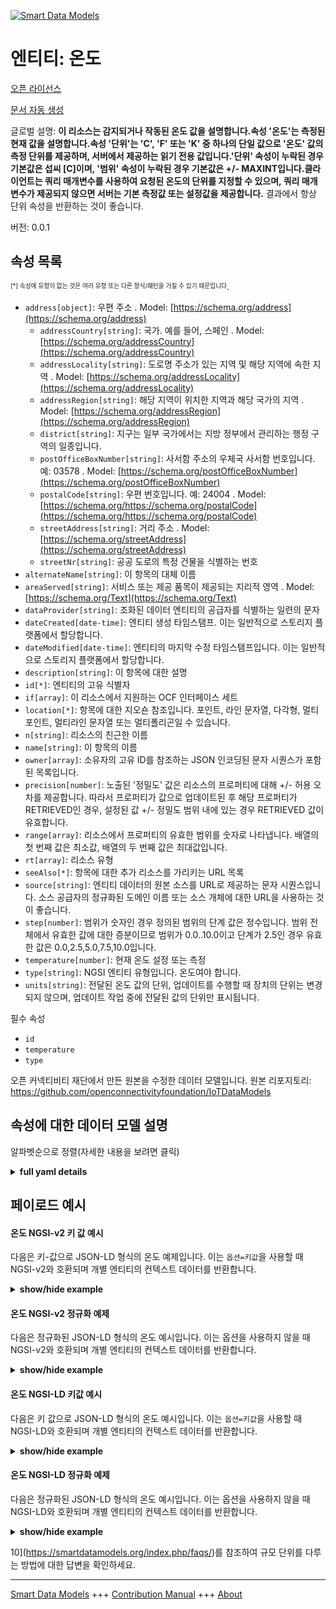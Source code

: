 <!-- 10-Header -->    
[![Smart Data Models](https://smartdatamodels.org/wp-content/uploads/2022/01/SmartDataModels_logo.png "Logo")](https://smartdatamodels.org)    
엔티티: 온도    
=======<!-- /10-Header -->    
<!-- 15-License -->    
[오픈 라이선스](https://github.com/smart-data-models//dataModel.OCF/blob/master/Temperature/LICENSE.md)    
[문서 자동 생성](https://docs.google.com/presentation/d/e/2PACX-1vTs-Ng5dIAwkg91oTTUdt8ua7woBXhPnwavZ0FxgR8BsAI_Ek3C5q97Nd94HS8KhP-r_quD4H0fgyt3/pub?start=false&loop=false&delayms=3000#slide=id.gb715ace035_0_60)    
<!-- /15-License -->    
<!-- 20-Description -->    
글로벌 설명: **이 리소스는 감지되거나 작동된 온도 값을 설명합니다.속성 '온도'는 측정된 현재 값을 설명합니다.속성 '단위'는 'C', 'F' 또는 'K' 중 하나의 단일 값으로 '온도' 값의 측정 단위를 제공하며, 서버에서 제공하는 읽기 전용 값입니다.'단위' 속성이 누락된 경우 기본값은 섭씨 [C]이며, '범위' 속성이 누락된 경우 기본값은 +/- MAXINT입니다.클라이언트는 쿼리 매개변수를 사용하여 요청된 온도의 단위를 지정할 수 있으며, 쿼리 매개변수가 제공되지 않으면 서버는 기본 측정값 또는 설정값을 제공합니다.** 결과에서 항상 단위 속성을 반환하는 것이 좋습니다.    
버전: 0.0.1    
<!-- /20-Description -->    
<!-- 30-PropertiesList -->    
## 속성 목록    
<sup><sub>[*] 속성에 유형이 없는 것은 여러 유형 또는 다른 형식/패턴을 가질 수 있기 때문입니다</sub></sup>.    
- `address[object]`: 우편 주소  . Model: [https://schema.org/address](https://schema.org/address)	- `addressCountry[string]`: 국가. 예를 들어, 스페인  . Model: [https://schema.org/addressCountry](https://schema.org/addressCountry)    
	- `addressLocality[string]`: 도로명 주소가 있는 지역 및 해당 지역에 속한 지역  . Model: [https://schema.org/addressLocality](https://schema.org/addressLocality)    
	- `addressRegion[string]`: 해당 지역이 위치한 지역과 해당 국가의 지역  . Model: [https://schema.org/addressRegion](https://schema.org/addressRegion)    
	- `district[string]`: 지구는 일부 국가에서는 지방 정부에서 관리하는 행정 구역의 일종입니다.      
	- `postOfficeBoxNumber[string]`: 사서함 주소의 우체국 사서함 번호입니다. 예: 03578  . Model: [https://schema.org/postOfficeBoxNumber](https://schema.org/postOfficeBoxNumber)    
	- `postalCode[string]`: 우편 번호입니다. 예: 24004  . Model: [https://schema.org/https://schema.org/postalCode](https://schema.org/https://schema.org/postalCode)    
	- `streetAddress[string]`: 거리 주소  . Model: [https://schema.org/streetAddress](https://schema.org/streetAddress)    
	- `streetNr[string]`: 공공 도로의 특정 건물을 식별하는 번호      
- `alternateName[string]`: 이 항목의 대체 이름  - `areaServed[string]`: 서비스 또는 제공 품목이 제공되는 지리적 영역  . Model: [https://schema.org/Text](https://schema.org/Text)- `dataProvider[string]`: 조화된 데이터 엔티티의 공급자를 식별하는 일련의 문자  - `dateCreated[date-time]`: 엔티티 생성 타임스탬프. 이는 일반적으로 스토리지 플랫폼에서 할당합니다.  - `dateModified[date-time]`: 엔티티의 마지막 수정 타임스탬프입니다. 이는 일반적으로 스토리지 플랫폼에서 할당합니다.  - `description[string]`: 이 항목에 대한 설명  - `id[*]`: 엔티티의 고유 식별자  - `if[array]`: 이 리소스에서 지원하는 OCF 인터페이스 세트  - `location[*]`: 항목에 대한 지오숀 참조입니다. 포인트, 라인 문자열, 다각형, 멀티포인트, 멀티라인 문자열 또는 멀티폴리곤일 수 있습니다.  - `n[string]`: 리소스의 친근한 이름  - `name[string]`: 이 항목의 이름  - `owner[array]`: 소유자의 고유 ID를 참조하는 JSON 인코딩된 문자 시퀀스가 포함된 목록입니다.  - `precision[number]`: 노출된 '정밀도' 값은 리소스의 프로퍼티에 대해 +/- 허용 오차를 제공합니다. 따라서 프로퍼티가 값으로 업데이트된 후 해당 프로퍼티가 RETRIEVED인 경우, 설정된 값 +/- 정밀도 범위 내에 있는 경우 RETRIEVED 값이 유효합니다.  - `range[array]`: 리소스에서 프로퍼티의 유효한 범위를 숫자로 나타냅니다. 배열의 첫 번째 값은 최소값, 배열의 두 번째 값은 최대값입니다.  - `rt[array]`: 리소스 유형  - `seeAlso[*]`: 항목에 대한 추가 리소스를 가리키는 URL 목록  - `source[string]`: 엔티티 데이터의 원본 소스를 URL로 제공하는 문자 시퀀스입니다. 소스 공급자의 정규화된 도메인 이름 또는 소스 개체에 대한 URL을 사용하는 것이 좋습니다.  - `step[number]`: 범위가 숫자인 경우 정의된 범위의 단계 값은 정수입니다.  범위 전체에서 유효한 값에 대한 증분이므로 범위가 0.0..10.0이고 단계가 2.5인 경우 유효한 값은 0.0,2.5,5.0,7.5,10.0입니다.  - `temperature[number]`: 현재 온도 설정 또는 측정  - `type[string]`: NGSI 엔티티 유형입니다. 온도여야 합니다.  - `units[string]`: 전달된 온도 값의 단위, 업데이트를 수행할 때 장치의 단위는 변경되지 않으며, 업데이트 작업 중에 전달된 값의 단위만 표시됩니다.  <!-- /30-PropertiesList -->    
<!-- 35-RequiredProperties -->    
필수 속성    
- `id`  - `temperature`  - `type`  <!-- /35-RequiredProperties -->    
<!-- 40-RequiredProperties -->    
오픈 커넥티비티 재단에서 만든 원본을 수정한 데이터 모델입니다. 원본 리포지토리: https://github.com/openconnectivityfoundation/IoTDataModels    
<!-- /40-RequiredProperties -->    
<!-- 50-DataModelHeader -->    
## 속성에 대한 데이터 모델 설명    
알파벳순으로 정렬(자세한 내용을 보려면 클릭)    
<!-- /50-DataModelHeader -->    
<!-- 60-ModelYaml -->    
<details><summary><strong>full yaml details</strong></summary>      
```yaml    
Temperature:      
  description: 'This Resource describes a sensed or actuated Temperature value.The Property ''temperature'' describes the current value measured.The Property ''units'' is a single value that is one of ''C'', ''F'' or ''K''.It provides the unit of measurement for the ''temperature'' value.It is a read-only value that is provided by the server.If the ''units'' Property is missing the default is Celsius [C].When the Property ''range'' is omitted the default is +/- MAXINT.A client can specify the units for the requested temperature by use of a query parameter.If no query parameter is provided the server provides its default measure or set value.It is recommended to return always the units Property in the result.'      
  properties:      
    address:      
      description: The mailing address      
      properties:      
        addressCountry:      
          description: 'The country. For example, Spain'      
          type: string      
          x-ngsi:      
            model: https://schema.org/addressCountry      
            type: Property      
        addressLocality:      
          description: 'The locality in which the street address is, and which is in the region'      
          type: string      
          x-ngsi:      
            model: https://schema.org/addressLocality      
            type: Property      
        addressRegion:      
          description: 'The region in which the locality is, and which is in the country'      
          type: string      
          x-ngsi:      
            model: https://schema.org/addressRegion      
            type: Property      
        district:      
          description: 'A district is a type of administrative division that, in some countries, is managed by the local government'      
          type: string      
          x-ngsi:      
            type: Property      
        postOfficeBoxNumber:      
          description: 'The post office box number for PO box addresses. For example, 03578'      
          type: string      
          x-ngsi:      
            model: https://schema.org/postOfficeBoxNumber      
            type: Property      
        postalCode:      
          description: 'The postal code. For example, 24004'      
          type: string      
          x-ngsi:      
            model: https://schema.org/https://schema.org/postalCode      
            type: Property      
        streetAddress:      
          description: The street address      
          type: string      
          x-ngsi:      
            model: https://schema.org/streetAddress      
            type: Property      
        streetNr:      
          description: Number identifying a specific property on a public street      
          type: string      
          x-ngsi:      
            type: Property      
      type: object      
      x-ngsi:      
        model: https://schema.org/address      
        type: Property      
    alternateName:      
      description: An alternative name for this item      
      type: string      
      x-ngsi:      
        type: Property      
    areaServed:      
      description: The geographic area where a service or offered item is provided      
      type: string      
      x-ngsi:      
        model: https://schema.org/Text      
        type: Property      
    dataProvider:      
      description: A sequence of characters identifying the provider of the harmonised data entity      
      type: string      
      x-ngsi:      
        type: Property      
    dateCreated:      
      description: Entity creation timestamp. This will usually be allocated by the storage platform      
      format: date-time      
      type: string      
      x-ngsi:      
        type: Property      
    dateModified:      
      description: Timestamp of the last modification of the entity. This will usually be allocated by the storage platform      
      format: date-time      
      type: string      
      x-ngsi:      
        type: Property      
    description:      
      description: A description of this item      
      type: string      
      x-ngsi:      
        type: Property      
    id:      
      anyOf:      
        - description: Identifier format of any NGSI entity      
          maxLength: 256      
          minLength: 1      
          pattern: ^[\w\-\.\{\}\$\+\*\[\]`|~^@!,:\\]+$      
          type: string      
          x-ngsi:      
            type: Property      
        - description: Identifier format of any NGSI entity      
          format: uri      
          type: string      
          x-ngsi:      
            type: Property      
      description: Unique identifier of the entity      
      x-ngsi:      
        type: Property      
    if:      
      description: The OCF Interface set supported by this Resource      
      items:      
        enum:      
          - oic.if.baseline      
          - oic.if.s      
          - oic.if.a      
        maxLength: 64      
        type: string      
      minItems: 2      
      readOnly: true      
      type: array      
      uniqueItems: true      
      x-ngsi:      
        type: Property      
    location:      
      description: 'Geojson reference to the item. It can be Point, LineString, Polygon, MultiPoint, MultiLineString or MultiPolygon'      
      oneOf:      
        - description: Geojson reference to the item. Point      
          properties:      
            bbox:      
              items:      
                type: number      
              minItems: 4      
              type: array      
            coordinates:      
              items:      
                type: number      
              minItems: 2      
              type: array      
            type:      
              enum:      
                - Point      
              type: string      
          required:      
            - type      
            - coordinates      
          title: GeoJSON Point      
          type: object      
          x-ngsi:      
            type: GeoProperty      
        - description: Geojson reference to the item. LineString      
          properties:      
            bbox:      
              items:      
                type: number      
              minItems: 4      
              type: array      
            coordinates:      
              items:      
                items:      
                  type: number      
                minItems: 2      
                type: array      
              minItems: 2      
              type: array      
            type:      
              enum:      
                - LineString      
              type: string      
          required:      
            - type      
            - coordinates      
          title: GeoJSON LineString      
          type: object      
          x-ngsi:      
            type: GeoProperty      
        - description: Geojson reference to the item. Polygon      
          properties:      
            bbox:      
              items:      
                type: number      
              minItems: 4      
              type: array      
            coordinates:      
              items:      
                items:      
                  items:      
                    type: number      
                  minItems: 2      
                  type: array      
                minItems: 4      
                type: array      
              type: array      
            type:      
              enum:      
                - Polygon      
              type: string      
          required:      
            - type      
            - coordinates      
          title: GeoJSON Polygon      
          type: object      
          x-ngsi:      
            type: GeoProperty      
        - description: Geojson reference to the item. MultiPoint      
          properties:      
            bbox:      
              items:      
                type: number      
              minItems: 4      
              type: array      
            coordinates:      
              items:      
                items:      
                  type: number      
                minItems: 2      
                type: array      
              type: array      
            type:      
              enum:      
                - MultiPoint      
              type: string      
          required:      
            - type      
            - coordinates      
          title: GeoJSON MultiPoint      
          type: object      
          x-ngsi:      
            type: GeoProperty      
        - description: Geojson reference to the item. MultiLineString      
          properties:      
            bbox:      
              items:      
                type: number      
              minItems: 4      
              type: array      
            coordinates:      
              items:      
                items:      
                  items:      
                    type: number      
                  minItems: 2      
                  type: array      
                minItems: 2      
                type: array      
              type: array      
            type:      
              enum:      
                - MultiLineString      
              type: string      
          required:      
            - type      
            - coordinates      
          title: GeoJSON MultiLineString      
          type: object      
          x-ngsi:      
            type: GeoProperty      
        - description: Geojson reference to the item. MultiLineString      
          properties:      
            bbox:      
              items:      
                type: number      
              minItems: 4      
              type: array      
            coordinates:      
              items:      
                items:      
                  items:      
                    items:      
                      type: number      
                    minItems: 2      
                    type: array      
                  minItems: 4      
                  type: array      
                type: array      
              type: array      
            type:      
              enum:      
                - MultiPolygon      
              type: string      
          required:      
            - type      
            - coordinates      
          title: GeoJSON MultiPolygon      
          type: object      
          x-ngsi:      
            type: GeoProperty      
      x-ngsi:      
        type: GeoProperty      
    n:      
      description: Friendly name of the Resource      
      maxLength: 64      
      readOnly: true      
      type: string      
      x-ngsi:      
        type: Property      
    name:      
      description: The name of this item      
      type: string      
      x-ngsi:      
        type: Property      
    owner:      
      description: A List containing a JSON encoded sequence of characters referencing the unique Ids of the owner(s)      
      items:      
        anyOf:      
          - description: Identifier format of any NGSI entity      
            maxLength: 256      
            minLength: 1      
            pattern: ^[\w\-\.\{\}\$\+\*\[\]`|~^@!,:\\]+$      
            type: string      
            x-ngsi:      
              type: Property      
          - description: Identifier format of any NGSI entity      
            format: uri      
            type: string      
            x-ngsi:      
              type: Property      
        description: Unique identifier of the entity      
        x-ngsi:      
          type: Property      
      type: array      
      x-ngsi:      
        type: Property      
    precision:      
      description: 'When exposed the value in ''precision'' provides a +/- tolerance against the Properties in the Resource. Thus if a Property is UPDATED to a value and that Property then RETRIEVED, the RETRIEVED value is valid if in the range of the set value +/- precision'      
      readOnly: true      
      type: number      
      x-ngsi:      
        type: Property      
    range:      
      description: 'The valid range for the Property in the Resource as a number. The first value in the array is the minimum value, the second value in the array is the maximum value'      
      items:      
        type: number      
      maxItems: 2      
      minItems: 2      
      readOnly: true      
      type: array      
      x-ngsi:      
        type: Property      
    rt:      
      description: The Resource Type      
      items:      
        enum:      
          - oic.r.temperature      
        maxLength: 64      
        type: string      
      minItems: 1      
      readOnly: true      
      type: array      
      uniqueItems: true      
      x-ngsi:      
        type: Property      
    seeAlso:      
      description: list of uri pointing to additional resources about the item      
      oneOf:      
        - items:      
            format: uri      
            type: string      
          minItems: 1      
          type: array      
        - format: uri      
          type: string      
      x-ngsi:      
        type: Property      
    source:      
      description: 'A sequence of characters giving the original source of the entity data as a URL. Recommended to be the fully qualified domain name of the source provider, or the URL to the source object'      
      type: string      
      x-ngsi:      
        type: Property      
    step:      
      description: 'Step value across the defined range an integer when the range is a number.  This is the increment for valid values across the range; so if range is 0.0..10.0 and step is 2.5 then valid values are 0.0,2.5,5.0,7.5,10.0'      
      readOnly: true      
      type: number      
      x-ngsi:      
        type: Property      
    temperature:      
      description: The current temperature setting or measurement      
      type: number      
      x-ngsi:      
        type: Property      
    type:      
      description: NGSI entity type. It has to be Temperature      
      enum:      
        - Temperature      
      type: string      
      x-ngsi:      
        type: Property      
    units:      
      description: 'The unit for the conveyed temperature value, Note that when doing an UPDATE, the unit on the device does NOT change, it only indicates the unit of the conveyed value during the UPDATE operation'      
      enum:      
        - C      
        - F      
        - K      
      type: string      
      x-ngsi:      
        type: Property      
  required:      
    - temperature      
    - id      
    - type      
  type: object      
  x-derived-from: https://raw.githubusercontent.com/openconnectivityfoundation/IoTDataModels/master/TemperatureResURI.swagger.json      
  x-disclaimer: 'Redistribution and use in source and binary forms, with or without modification, are permitted  provided that the license conditions are met. Copyleft (c) 2022 Contributors to Smart Data Models Program'      
  x-license-url: https://github.com/smart-data-models/dataModel.OCF/blob/master/Temperature/LICENSE.md      
  x-model-schema: https://smart-data-models.github.io/dataModel.OCF/Temperature/schema.json      
  x-model-tags: OCF      
  x-version: 0.0.1      
```    
</details>      
<!-- /60-ModelYaml -->    
<!-- 70-MiddleNotes -->    
<!-- /70-MiddleNotes -->    
<!-- 80-Examples -->    
## 페이로드 예시    
#### 온도 NGSI-v2 키 값 예시    
다음은 키-값으로 JSON-LD 형식의 온도 예제입니다. 이는 `옵션=키값`을 사용할 때 NGSI-v2와 호환되며 개별 엔티티의 컨텍스트 데이터를 반환합니다.    
<details><summary><strong>show/hide example</strong></summary>      
```json  
{  
  "id": "urn:ngsi-ld:Temperature:id:KUHP:87123041",  
  "dateCreated": "1973-02-16T10:24:42Z",  
  "dateModified": "2014-09-28T19:16:20Z",  
  "source": "Produce visit laugh bring. Floor budget break push gas do.",  
  "name": "Safe life through case offer hold. Ok son old cover.",  
  "alternateName": "Dra",  
  "description": "The and sense business box ten. One wear accept really sing section boy. Feeling morning husband best travel campaign suggest. There high account across political three.",  
  "dataProvider": "Ground room parent provide move language.",  
  "owner": [  
    "urn:ngsi-ld:Temperature:items:NWXV:43893681",  
    "urn:ngsi-ld:Temperature:items:MGUP:41314069"  
  ],  
  "seeAlso": [  
    "urn:ngsi-ld:Temperature:items:ZFLJ:77368631"  
  ],  
  "location": {  
    "type": "Point",  
    "coordinates": [  
      58.8891655,  
      7.124082  
    ]  
  },  
  "address": {  
    "streetAddress": "Look receive concern fill society. Call lay guy pull among answer.",  
    "addressLocality": "Watch main official be. Word scientist card drop man operation her. At east yourself.",  
    "addressRegion": "Should general most worry source of factor short. Up case their last.",  
    "addressCountry": "Season treatment ",  
    "postalCode": "Language evi",  
    "postOfficeBoxNumber": "Center produce result. Week li",  
    "streetNr": "As management other section cold upon might. Technology authority common might. ",  
    "district": "Fear avoid true. About ability local though account heart. Few exist l"  
  },  
  "areaServed": "Level social attorney range can voice box. Speak t",  
  "rt": [  
    "oic.r.temperature"  
  ],  
  "temperature": 210.2,  
  "units": "F",  
  "n": "Indeed close ",  
  "range": [  
    272.4,  
    406.0  
  ],  
  "step": 76.3,  
  "precision": 34.3,  
  "if": [  
    "oic.if.baseline",  
    "oic.if.a"  
  ],  
  "type": "Temperature"  
}  
```  
</details>    
#### 온도 NGSI-v2 정규화 예제    
다음은 정규화된 JSON-LD 형식의 온도 예시입니다. 이는 옵션을 사용하지 않을 때 NGSI-v2와 호환되며 개별 엔티티의 컨텍스트 데이터를 반환합니다.    
<details><summary><strong>show/hide example</strong></summary>      
```json  
{  
  "id": "urn:ngsi-ld:Temperature:id:KUHP:87123041",  
  "dateCreated": {  
    "type": "DateTime",  
    "value": "1973-02-16T10:24:42Z"  
  },  
  "dateModified": {  
    "type": "DateTime",  
    "value": "2014-09-28T19:16:20Z"  
  },  
  "source": {  
    "type": "Text",  
    "value": "Produce visit laugh bring. Floor budget break push gas do."  
  },  
  "name": {  
    "type": "Text",  
    "value": "Safe life through case offer hold. Ok son old cover."  
  },  
  "alternateName": {  
    "type": "Text",  
    "value": "Dra"  
  },  
  "description": {  
    "type": "Text",  
    "value": "The and sense business box ten. One wear accept really sing section boy. Feeling morning husband best travel campaign suggest. There high account across political three."  
  },  
  "dataProvider": {  
    "type": "Text",  
    "value": "Ground room parent provide move language."  
  },  
  "owner": {  
    "type": "StructuredValue",  
    "value": [  
      "urn:ngsi-ld:Temperature:items:NWXV:43893681",  
      "urn:ngsi-ld:Temperature:items:MGUP:41314069"  
    ]  
  },  
  "seeAlso": {  
    "type": "StructuredValue",  
    "value": [  
      "urn:ngsi-ld:Temperature:items:ZFLJ:77368631"  
    ]  
  },  
  "location": {  
    "type": "geo:json",  
    "value": {  
      "type": "Point",  
      "coordinates": [  
        58.8891655,  
        7.124082  
      ]  
    }  
  },  
  "address": {  
    "type": "StructuredValue",  
    "value": {  
      "streetAddress": "Look receive concern fill society. Call lay guy pull among answer.",  
      "addressLocality": "Watch main official be. Word scientist card drop man operation her. At east yourself.",  
      "addressRegion": "Should general most worry source of factor short. Up case their last.",  
      "addressCountry": "Season treatment ",  
      "postalCode": "Language evi",  
      "postOfficeBoxNumber": "Center produce result. Week li",  
      "streetNr": "As management other section cold upon might. Technology authority common might. ",  
      "district": "Fear avoid true. About ability local though account heart. Few exist l"  
    }  
  },  
  "areaServed": {  
    "type": "Text",  
    "value": "Level social attorney range can voice box. Speak t"  
  },  
  "rt": {  
    "type": "StructuredValue",  
    "value": [  
      "oic.r.temperature"  
    ]  
  },  
  "temperature": {  
    "type": "Number",  
    "value": 210.2  
  },  
  "units": {  
    "type": "Text",  
    "value": "F"  
  },  
  "n": {  
    "type": "Text",  
    "value": "Indeed close "  
  },  
  "range": {  
    "type": "StructuredValue",  
    "value": [  
      272.4,  
      406.0  
    ]  
  },  
  "step": {  
    "type": "Number",  
    "value": 76.3  
  },  
  "precision": {  
    "type": "Number",  
    "value": 34.3  
  },  
  "if": {  
    "type": "StructuredValue",  
    "value": [  
      "oic.if.baseline",  
      "oic.if.a"  
    ]  
  },  
  "type": "Temperature"  
}  
```  
</details>    
#### 온도 NGSI-LD 키값 예시    
다음은 키 값으로 JSON-LD 형식의 온도 예시입니다. 이는 `옵션=키값`을 사용할 때 NGSI-LD와 호환되며 개별 엔티티의 컨텍스트 데이터를 반환합니다.    
<details><summary><strong>show/hide example</strong></summary>      
```json  
{  
  "id": "urn:ngsi-ld:Temperature:id:KUHP:87123041",  
  "dateCreated": "1973-02-16T10:24:42Z",  
  "dateModified": "2014-09-28T19:16:20Z",  
  "source": "Produce visit laugh bring. Floor budget break push gas do.",  
  "name": "Safe life through case offer hold. Ok son old cover.",  
  "alternateName": "Dra",  
  "description": "The and sense business box ten. One wear accept really sing section boy. Feeling morning husband best travel campaign suggest. There high account across political three.",  
  "dataProvider": "Ground room parent provide move language.",  
  "owner": [  
    "urn:ngsi-ld:Temperature:items:NWXV:43893681",  
    "urn:ngsi-ld:Temperature:items:MGUP:41314069"  
  ],  
  "seeAlso": [  
    "urn:ngsi-ld:Temperature:items:ZFLJ:77368631"  
  ],  
  "location": {  
    "type": "Point",  
    "coordinates": [  
      58.8891655,  
      7.124082  
    ]  
  },  
  "address": {  
    "streetAddress": "Look receive concern fill society. Call lay guy pull among answer.",  
    "addressLocality": "Watch main official be. Word scientist card drop man operation her. At east yourself.",  
    "addressRegion": "Should general most worry source of factor short. Up case their last.",  
    "addressCountry": "Season treatment ",  
    "postalCode": "Language evi",  
    "postOfficeBoxNumber": "Center produce result. Week li",  
    "streetNr": "As management other section cold upon might. Technology authority common might. ",  
    "district": "Fear avoid true. About ability local though account heart. Few exist l"  
  },  
  "areaServed": "Level social attorney range can voice box. Speak t",  
  "rt": [  
    "oic.r.temperature"  
  ],  
  "temperature": 210.2,  
  "units": "F",  
  "n": "Indeed close ",  
  "range": [  
    272.4,  
    406.0  
  ],  
  "step": 76.3,  
  "precision": 34.3,  
  "if": [  
    "oic.if.baseline",  
    "oic.if.a"  
  ],  
  "type": "Temperature",  
  "@context": [  
    "https://smartdatamodels.org/context.jsonld"  
  ]  
}  
```  
</details>    
#### 온도 NGSI-LD 정규화 예제    
다음은 정규화된 JSON-LD 형식의 온도 예시입니다. 이는 옵션을 사용하지 않을 때 NGSI-LD와 호환되며 개별 엔티티의 컨텍스트 데이터를 반환합니다.    
<details><summary><strong>show/hide example</strong></summary>      
```json  
{  
    "id": "urn:ngsi-ld:Temperature:id:KUHP:87123041",  
    "dateCreated": {  
        "type": "Property",  
        "value": {  
            "@type": "DateTime",  
            "@value": "1973-02-16T10:24:42Z"  
        }  
    },  
    "dateModified": {  
        "type": "Property",  
        "value": {  
            "@type": "DateTime",  
            "@value": "2014-09-28T19:16:20Z"  
        }  
    },  
    "source": {  
        "type": "Property",  
        "value": "Produce visit laugh bring. Floor budget break push gas do."  
    },  
    "name": {  
        "type": "Property",  
        "value": "Safe life through case offer hold. Ok son old cover."  
    },  
    "alternateName": {  
        "type": "Property",  
        "value": "Dra"  
    },  
    "description": {  
        "type": "Property",  
        "value": "The and sense business box ten. One wear accept really sing section boy. Feeling morning husband best travel campaign suggest. There high account across political three."  
    },  
    "dataProvider": {  
        "type": "Property",  
        "value": "Ground room parent provide move language."  
    },  
    "owner": {  
        "type": "Property",  
        "value": [  
            "urn:ngsi-ld:Temperature:items:NWXV:43893681",  
            "urn:ngsi-ld:Temperature:items:MGUP:41314069"  
        ]  
    },  
    "seeAlso": {  
        "type": "Property",  
        "value": [  
            "urn:ngsi-ld:Temperature:items:ZFLJ:77368631"  
        ]  
    },  
    "location": {  
        "type": "GeoProperty",  
        "value": {  
            "type": "Point",  
            "coordinates": [  
                58.8891655,  
                7.124082  
            ]  
        }  
    },  
    "address": {  
        "type": "Property",  
        "value": {  
            "streetAddress": "Look receive concern fill society. Call lay guy pull among answer.",  
            "addressLocality": "Watch main official be. Word scientist card drop man operation her. At east yourself.",  
            "addressRegion": "Should general most worry source of factor short. Up case their last.",  
            "addressCountry": "Season treatment ",  
            "postalCode": "Language evi",  
            "postOfficeBoxNumber": "Center produce result. Week li",  
            "streetNr": "As management other section cold upon might. Technology authority common might. ",  
            "district": "Fear avoid true. About ability local though account heart. Few exist l"  
        }  
    },  
    "areaServed": {  
        "type": "Property",  
        "value": "Level social attorney range can voice box. Speak t"  
    },  
    "rt": {  
        "type": "Property",  
        "value": [  
            "oic.r.temperature"  
        ]  
    },  
    "temperature": {  
        "type": "Property",  
        "value": 210.2  
    },  
    "units": {  
        "type": "Property",  
        "value": "F"  
    },  
    "n": {  
        "type": "Property",  
        "value": "Indeed close "  
    },  
    "range": {  
        "type": "Property",  
        "value": [  
            272.4,  
            406.0  
        ]  
    },  
    "step": {  
        "type": "Property",  
        "value": 76.3  
    },  
    "precision": {  
        "type": "Property",  
        "value": 34.3  
    },  
    "if": {  
        "type": "Property",  
        "value": [  
            "oic.if.baseline",  
            "oic.if.a"  
        ]  
    },  
    "type": "Temperature",  
    "@context": [  
        "https://smartdatamodels.org/context.jsonld"  
    ]  
}  
```  
</details><!-- /80-Examples -->    
<!-- 90-FooterNotes -->    
<!-- /90-FooterNotes -->    
<!-- 95-Units -->    
10](https://smartdatamodels.org/index.php/faqs/)를 참조하여 규모 단위를 다루는 방법에 대한 답변을 확인하세요.    
<!-- /95-Units -->    
<!-- 97-LastFooter -->    
---    
[Smart Data Models](https://smartdatamodels.org) +++ [Contribution Manual](https://bit.ly/contribution_manual) +++ [About](https://bit.ly/Introduction_SDM)<!-- /97-LastFooter -->    
